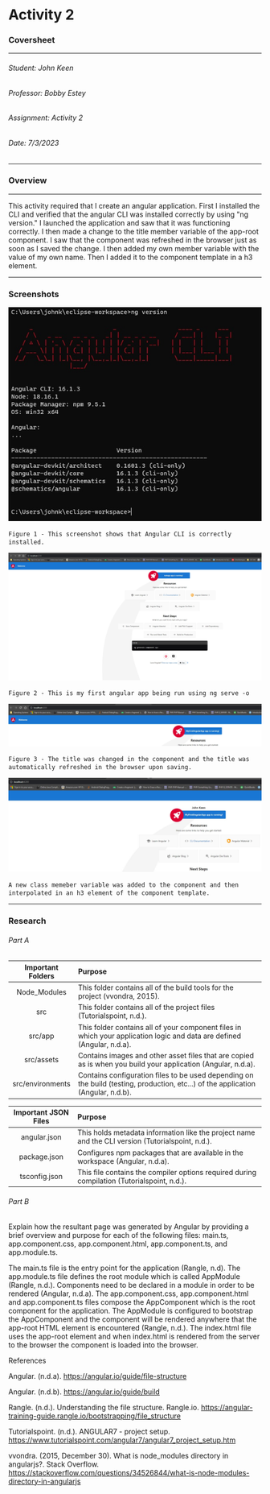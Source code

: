 # Activity 2

### Coversheet

---
###### Student: John Keen
###### Professor: Bobby Estey
###### Assignment: Activity 2
###### Date: 7/3/2023

---
### Overview

---
This activity required that I create an angular application.  First I installed the CLI and verified that the angular
CLI was installed correctly by using "ng version."  I launched the application and saw that it was functioning correctly.
I then made a change to the title member variable of the app-root component.  I saw that the component was refreshed in the 
browser just as soon as I saved the change.  I then added my own member variable with the value of my own name.  Then I added
it to the component template in a h3 element.


---
### Screenshots
![AngularCLI](./Diagrams/Activity2-AngularCLI.jpg)

    Figure 1 - This screenshot shows that Angular CLI is correctly installed.

![RunningAngular](./Diagrams/Activity2-FirstAngularApp.jpg)

    Figure 2 - This is my first angular app being run using ng serve -o

![TitleChanged](./Diagrams/Activity2-TitleChange.jpg)

    Figure 3 - The title was changed in the component and the title was automatically refreshed in the browser upon saving.
![NewClassVariableMemeber](./Diagrams/Activity2-ClassMemberVariable.jpg)

    A new class memeber variable was added to the component and then interpolated in an h3 element of the component template.

---

### Research

###### Part A

| **Important Folders** | **Purpose**                                                                                                                       |
|:---------------------:|:----------------------------------------------------------------------------------------------------------------------------------|
|     Node_Modules      | This folder contains all of the build tools for the project (vvondra, 2015).                                                      |
|          src          | This folder contains all of the project files (Tutorialspoint, n.d.).                                                             |
|        src/app        | This folder contains all of your component files in which your application logic and data are defined (Angular, n.d.a).           |
|      src/assets       | Contains images and other asset files that are copied as is when you build your application (Angular, n.d.a).                     |
|   src/environments    | Contains configuration files to be used depending on the build (testing, production, etc...) of the application (Angular, n.d.b). |

| **Important JSON Files** | **Purpose**                                                                                       |
|:------------------------:|:--------------------------------------------------------------------------------------------------|
|       angular.json       | This holds metadata information like the project name and the CLI version (Tutorialspoint, n.d.). |
|       package.json       | Configures npm packages that are available in the workspace (Angular, n.d.a).                     |
|      tsconfig.json       | This file contains the compiler options required during compilation (Tutorialspoint, n.d.).       |

###### Part B
Explain how the resultant page was generated by Angular by providing a brief overview and purpose for each of the following files:
main.ts, app.component.css, app.component.html, app.component.ts, and app.module.ts.

The main.ts file is the entry point for the application (Rangle, n.d).  The app.module.ts file defines the root module which is called AppModule (Rangle, n.d.).
Components need to be declared in a module in order to be rendered (Angular, n.d.a).  The app.component.css, app.component.html and app.component.ts files compose the AppComponent which is the root component for the application.  The AppModule is configured to bootstrap the AppComponent and the component will be rendered anywhere that the app-root HTML element is encountered (Rangle, n.d.).  The index.html file uses the app-root element and when index.html is rendered from the server to the browser the component is loaded into the browser.



References

Angular. (n.d.a). https://angular.io/guide/file-structure

Angular. (n.d.b). https://angular.io/guide/build

Rangle. (n.d.). Understanding the file structure. Rangle.io. https://angular-training-guide.rangle.io/bootstrapping/file_structure

Tutorialspoint. (n.d.). ANGULAR7 - project setup. https://www.tutorialspoint.com/angular7/angular7_project_setup.htm

vvondra. (2015, December 30). What is node_modules directory in angularjs?. Stack Overflow. https://stackoverflow.com/questions/34526844/what-is-node-modules-directory-in-angularjs
